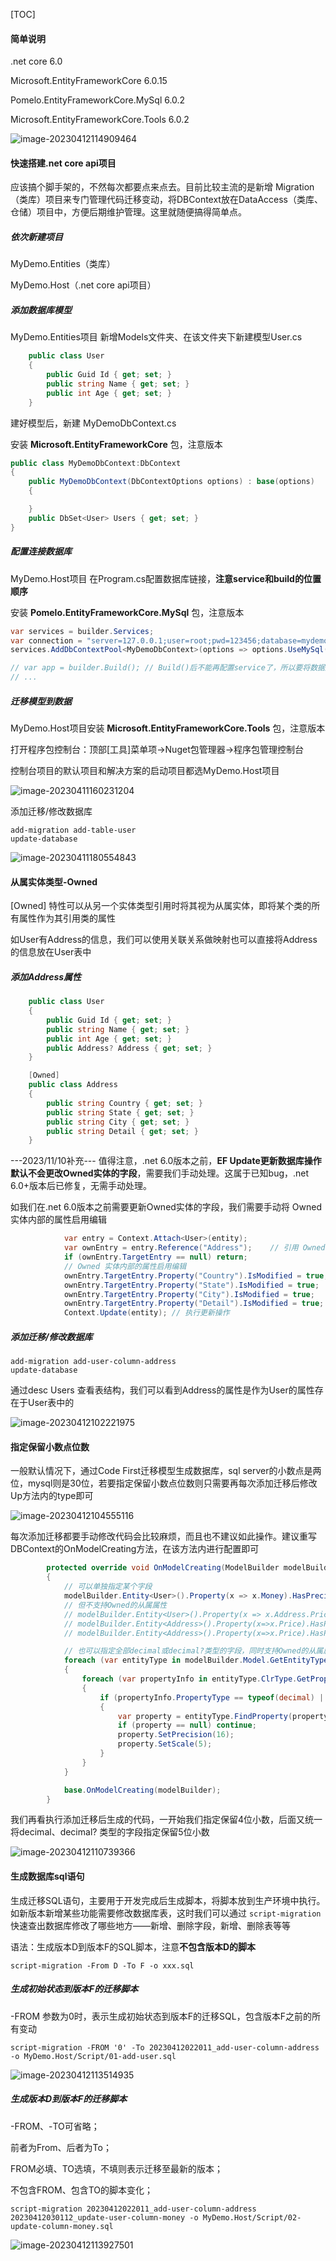[TOC]

#### 简单说明

.net core 6.0

Microsoft.EntityFrameworkCore 6.0.15

Pomelo.EntityFrameworkCore.MySql 6.0.2

Microsoft.EntityFrameworkCore.Tools 6.0.2

![image-20230412114909464](https://gcore.jsdelivr.net/gh/logerlink/blogImg/typora-img/image-20230412114909464.png)

#### 快速搭建.net core api项目

应该搞个脚手架的，不然每次都要点来点去。目前比较主流的是新增 Migration（类库）项目来专门管理代码迁移变动，将DBContext放在DataAccess（类库、仓储）项目中，方便后期维护管理。这里就随便搞得简单点。

##### 依次新建项目

MyDemo.Entities（类库）

MyDemo.Host（.net core api项目）

##### 添加数据库模型

MyDemo.Entities项目 新增Models文件夹、在该文件夹下新建模型User.cs

```csharp
    public class User
    {
        public Guid Id { get; set; }
        public string Name { get; set; }
        public int Age { get; set; }
    }
```

建好模型后，新建 MyDemoDbContext.cs

安装 **Microsoft.EntityFrameworkCore** 包，注意版本

```csharp
public class MyDemoDbContext:DbContext
{
    public MyDemoDbContext(DbContextOptions options) : base(options)
    {

    }
    public DbSet<User> Users { get; set; }
}
```

##### 配置连接数据库

MyDemo.Host项目 在Program.cs配置数据库链接，**注意service和build的位置顺序**

安装 **Pomelo.EntityFrameworkCore.MySql** 包，注意版本

```csharp
var services = builder.Services;
var connection = "server=127.0.0.1;user=root;pwd=123456;database=mydemo";
services.AddDbContextPool<MyDemoDbContext>(options => options.UseMySql(connection, ServerVersion.Parse("8.0"), b => b.MigrationsAssembly("MyDemo.Host")));

// var app = builder.Build(); // Build()后不能再配置service了，所以要将数据库相关配置写在build前，卡了我一下午了
// ...
```

##### 迁移模型到数据

MyDemo.Host项目安装 **Microsoft.EntityFrameworkCore.Tools** 包，注意版本

打开程序包控制台：顶部[工具]菜单项->Nuget包管理器->程序包管理控制台

控制台项目的默认项目和解决方案的启动项目都选MyDemo.Host项目

![image-20230411160231204](https://gcore.jsdelivr.net/gh/logerlink/blogImg/typora-img/image-20230411160231204.png)

添加迁移/修改数据库

```shell
add-migration add-table-user
update-database
```

![image-20230411180554843](https://gcore.jsdelivr.net/gh/logerlink/blogImg/typora-img/image-20230411180554843.png)

#### 从属实体类型-Owned

[Owned] 特性可以从另一个实体类型引用时将其视为从属实体，即将某个类的所有属性作为其引用类的属性

如User有Address的信息，我们可以使用关联关系做映射也可以直接将Address的信息放在User表中

##### 添加Address属性

```csharp
    public class User
    {
        public Guid Id { get; set; }
        public string Name { get; set; }
        public int Age { get; set; }
        public Address? Address { get; set; }
    }

    [Owned]
    public class Address
    {
        public string Country { get; set; }
        public string State { get; set; }
        public string City { get; set; }
        public string Detail { get; set; }
    }
```
---2023/11/10补充---
值得注意，.net 6.0版本之前，**EF Update更新数据库操作默认不会更改Owned实体的字段**，需要我们手动处理。这属于已知bug，.net 6.0+版本后已修复，无需手动处理。

如我们在.net 6.0版本之前需要更新Owned实体的字段，我们需要手动将 Owned 实体内部的属性启用编辑
```csharp
            var entry = Context.Attach<User>(entity);
            var ownEntry = entry.Reference("Address");    // 引用 Owned 属性对象，这里是属性名称，不是类名
            if (ownEntry.TargetEntry == null) return;
            // Owned 实体内部的属性启用编辑
            ownEntry.TargetEntry.Property("Country").IsModified = true;  // 属性名称
            ownEntry.TargetEntry.Property("State").IsModified = true;
            ownEntry.TargetEntry.Property("City").IsModified = true;
            ownEntry.TargetEntry.Property("Detail").IsModified = true;
			Context.Update(entity);	// 执行更新操作
```

##### 添加迁移/修改数据库

```shell
add-migration add-user-column-address
update-database
```

通过desc Users 查看表结构，我们可以看到Address的属性是作为User的属性存在于User表中的

![image-20230412102221975](https://gcore.jsdelivr.net/gh/logerlink/blogImg/typora-img/image-20230412102221975.png)

#### 指定保留小数点位数

一般默认情况下，通过Code First迁移模型生成数据库，sql server的小数点是两位，mysql则是30位，若要指定保留小数点位数则只需要再每次添加迁移后修改Up方法内的type即可

![image-20230412104555116](https://gcore.jsdelivr.net/gh/logerlink/blogImg/typora-img/image-20230412104555116.png)

每次添加迁移都要手动修改代码会比较麻烦，而且也不建议如此操作。建议重写DBContext的OnModelCreating方法，在该方法内进行配置即可

```csharp
        protected override void OnModelCreating(ModelBuilder modelBuilder)
        {
            // 可以单独指定某个字段
            modelBuilder.Entity<User>().Property(x => x.Money).HasPrecision(18, 4);
            // 但不支持Owned的从属属性
            // modelBuilder.Entity<User>().Property(x => x.Address.Price).HasPrecision(18, 4);
            // modelBuilder.Entity<Address>().Property(x=>x.Price).HasPrecision(18, 4);
            // modelBuilder.Entity<Address>().Property(x=>x.Price).HasPrecision(18, 4);

            // 也可以指定全部decimal或decimal?类型的字段，同时支持Owned的从属属性，若多次指定则覆盖
            foreach (var entityType in modelBuilder.Model.GetEntityTypes())
            {
                foreach (var propertyInfo in entityType.ClrType.GetProperties())
                {
                    if (propertyInfo.PropertyType == typeof(decimal) || propertyInfo.PropertyType == typeof(decimal?))
                    {
                        var property = entityType.FindProperty(propertyInfo);
                        if (property == null) continue;
                        property.SetPrecision(16);
                        property.SetScale(5);
                    }
                }
            }

            base.OnModelCreating(modelBuilder);
        }
```

我们再看执行添加迁移后生成的代码，一开始我们指定保留4位小数，后面又统一将decimal、decimal? 类型的字段指定保留5位小数

![image-20230412110739366](https://gcore.jsdelivr.net/gh/logerlink/blogImg/typora-img/image-20230412110739366.png)

#### 生成数据库sql语句

生成迁移SQL语句，主要用于开发完成后生成脚本，将脚本放到生产环境中执行。如新版本新增某些功能需要修改数据库表，这时我们可以通过 `script-migration` 快速查出数据库修改了哪些地方——新增、删除字段，新增、删除表等等

语法：生成版本D到版本F的SQL脚本，注意**不包含版本D的脚本**

`script-migration -From D -To F -o xxx.sql`

##### 生成初始状态到版本F的迁移脚本

-FROM 参数为0时，表示生成初始状态到版本F的迁移SQL，包含版本F之前的所有变动

```shell
script-migration -FROM '0' -To 20230412022011_add-user-column-address -o MyDemo.Host/Script/01-add-user.sql
```

![image-20230412113514935](https://gcore.jsdelivr.net/gh/logerlink/blogImg/typora-img/image-20230412113514935.png)

##### 生成版本D到版本F的迁移脚本

-FROM、-TO可省略；

前者为From、后者为To；

FROM必填、TO选填，不填则表示迁移至最新的版本；

不包含FROM、包含TO的脚本变化；

```shell
script-migration 20230412022011_add-user-column-address 20230412030112_update-user-column-money -o MyDemo.Host/Script/02-update-column-money.sql
```

![image-20230412113927501](https://gcore.jsdelivr.net/gh/logerlink/blogImg/typora-img/image-20230412113927501.png)